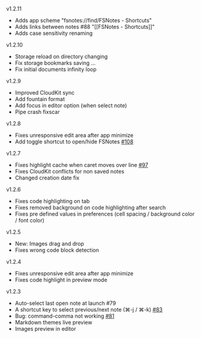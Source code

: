 v1.2.11

- Adds app scheme "fsnotes://find/FSNotes - Shortcuts"
- Adds links between notes #88 "[[FSNotes - Shortcuts]]"
- Adds case sensitivity renaming

v1.2.10

- Storage reload on directory changing
- Fix storage bookmarks saving  …
- Fix initial documents infinity loop

v1.2.9

- Improved CloudKit sync
- Add fountain format
- Add focus in editor option (when select note)
- Pipe crash fixscar


v1.2.8

- Fixes unresponsive edit area after app minimize
- Add toggle shortcut to open/hide FSNotes [#108](https://github.com/glushchenko/fsnotes/issues/108)

v1.2.7

- Fixes highlight cache when caret moves over line [#97](https://github.com/glushchenko/fsnotes/issues/97)
- Fixes CloudKit conflicts for non saved notes
- Changed creation date fix

v1.2.6

- Fixes code highlighting on tab
- Fixes removed background on code highlighting after search
- Fixes pre defined values in preferences (cell spacing / background color / font color)

v1.2.5

- New: Images drag and drop
- Fixes wrong code block detection

v1.2.4

- Fixes unresponsive edit area after app minimize
- Fixes code highlight in preview mode

v1.2.3

- Auto-select last open note at launch #79
- A shortcut key to select previous/next note (⌘-j / ⌘-k) [#83](https://github.com/glushchenko/fsnotes/issues/83)
- Bug: command-comma not working [#81](https://github.com/glushchenko/fsnotes/issues/81)
- Markdown themes live preview
- Images preview in editor
